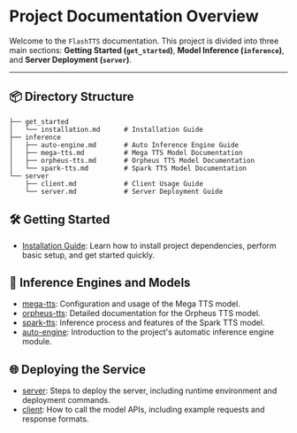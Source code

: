 # Project Documentation Overview

Welcome to the `FlashTTS` documentation. This project is divided into three main sections: **Getting
Started (`get_started`)**, **Model Inference (`inference`)**, and **Server Deployment (`server`)**.

---

## 📦 Directory Structure

```
├── get_started
│   └── installation.md      # Installation Guide
├── inference
│   ├── auto-engine.md       # Auto Inference Engine Guide
│   ├── mega-tts.md          # Mega TTS Model Documentation
│   ├── orpheus-tts.md       # Orpheus TTS Model Documentation
│   └── spark-tts.md         # Spark TTS Model Documentation
└── server
    ├── client.md            # Client Usage Guide
    └── server.md            # Server Deployment Guide
```

## 🛠️ Getting Started

- [Installation Guide](get_started/installation.md): Learn how to install project dependencies, perform basic setup, and
  get started quickly.

## 🧠 Inference Engines and Models

- [mega-tts](inference/mega-tts.md): Configuration and usage of the Mega TTS model.
- [orpheus-tts](inference/orpheus-tts.md): Detailed documentation for the Orpheus TTS model.
- [spark-tts](inference/spark-tts.md): Inference process and features of the Spark TTS model.
- [auto-engine](inference/auto-engine.md): Introduction to the project's automatic inference engine module.

## 🌐 Deploying the Service

- [server](server/server.md): Steps to deploy the server, including runtime environment and deployment commands.
- [client](server/client.md): How to call the model APIs, including example requests and response formats.